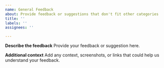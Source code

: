 ```yaml
---
name: General Feedback
about: Provide feedback or suggestions that don't fit other categories
title: ''
labels: ''
assignees: ''

---
```


**Describe the feedback**
Provide your feedback or suggestion here.

**Additional context**
Add any context, screenshots, or links that could help us understand your feedback.
